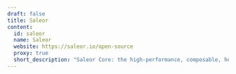 ```yaml
---
draft: false
title: Saleor
content:
  id: saleor
  name: Saleor
  website: https://saleor.io/open-source
  proxy: true
  short_description: "Saleor Core: the high-performance, composable, headless commerce API."
---
```

